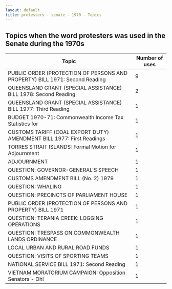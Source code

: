 ```yaml
---
layout: default
title: protesters - senate - 1970 - Topics
---
```

## Topics when the word **protesters** was used in the Senate during the 1970s

| Topic | Number of uses |
|--------------|----------------|
|PUBLIC ORDER (PROTECTION OF PERSONS AND PROPERTY) BILL 1971: Second Reading|9|
|QUEENSLAND GRANT (SPECIAL ASSISTANCE) BILL 1978: Second Reading|2|
|QUEENSLAND GRANT (SPECIAL ASSISTANCE) BILL 1977: Third Reading|1|
|BUDGET 1970-71: Commonwealth Income Tax Statistics for|1|
|CUSTOMS TARIFF (COAL EXPORT DUTY) AMENDMENT BILL 1977: First Readings|1|
|TORRES STRAIT ISLANDS: Formal Motion for Adjournment|1|
|ADJOURNMENT|1|
|QUESTION: GOVERNOR-GENERAL'S SPEECH|1|
|CUSTOMS AMENDMENT BILL (No. 2) 1979|1|
|QUESTION: WHALING|1|
|QUESTION: PRECINCTS OF PARLIAMENT HOUSE|1|
|PUBLIC ORDER (PROTECTION OF PERSONS AND PROPERTY) BILL 1971|1|
|QUESTION: TERANIA CREEK: LOGGING OPERATIONS|1|
|QUESTION: TRESPASS ON COMMONWEALTH LANDS ORDINANCE|1|
|LOCAL URBAN AND RURAL ROAD FUNDS|1|
|QUESTION: VISITS OF SPORTING TEAMS|1|
|NATIONAL SERVICE BILL 1971: Second Reading|1|
|VIETNAM MORATORIUM CAMPAIGN: Opposition Senators - Oh!|1|
